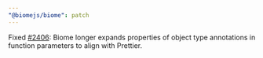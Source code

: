 ```yaml
---
"@biomejs/biome": patch
---
```


Fixed [#2406](https://github.com/biomejs/biome/issues/2406): Biome longer expands properties of object type annotations in function parameters to align with Prettier.
